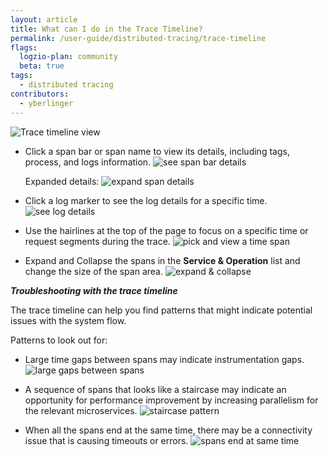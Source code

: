 ```yaml
---
layout: article
title: What can I do in the Trace Timeline?
permalink: /user-guide/distributed-tracing/trace-timeline
flags:
  logzio-plan: community
  beta: true
tags:
  - distributed tracing
contributors:
  - yberlinger
---
```

![Trace timeline view](https://dytvr9ot2sszz.cloudfront.net/logz-docs/distributed-tracing/trace_timeline_view.png)

+ Click a span bar or span name to view its details, including tags, process, and logs information. ![see span bar details](https://dytvr9ot2sszz.cloudfront.net/logz-docs/distributed-tracing/span_bar_details.png)

    Expanded details: ![expand span details](https://dytvr9ot2sszz.cloudfront.net/logz-docs/distributed-tracing/expand_span_details.png)

+ Click a log marker to see the log details for a specific time. ![see log details](https://dytvr9ot2sszz.cloudfront.net/logz-docs/distributed-tracing/span_log_details.png)


+ Use the hairlines at the top of the page to focus on a specific time or request segments during the trace.  ![pick and view a time span](https://dytvr9ot2sszz.cloudfront.net/logz-docs/distributed-tracing/pick_time_granularity.png)

+ Expand and Collapse the spans in the **Service & Operation** list and change the size of the span area. ![expand & collapse](https://dytvr9ot2sszz.cloudfront.net/logz-docs/distributed-tracing/expand_collapse_list.png)

_**Troubleshooting with the trace timeline**_

The trace timeline can help you find patterns that might indicate potential issues with the system flow.

Patterns to look out for:

- Large time gaps between spans may indicate instrumentation gaps. ![large gaps between spans](https://dytvr9ot2sszz.cloudfront.net/logz-docs/distributed-tracing/large_gaps.png)

- A sequence of spans that looks like a staircase may indicate an opportunity for performance improvement by increasing parallelism for the relevant microservices. ![staircase pattern](https://dytvr9ot2sszz.cloudfront.net/logz-docs/distributed-tracing/staircase_spans.png)

- When all the spans end at the same time, there may be a connectivity issue that is causing timeouts or errors. ![spans end at same time](https://dytvr9ot2sszz.cloudfront.net/logz-docs/distributed-tracing/spans_end_together.png)
